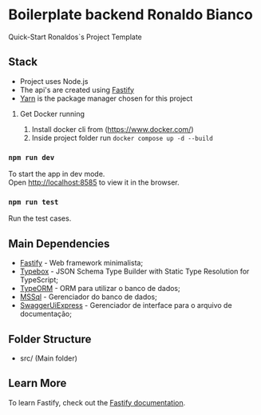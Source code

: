 # Boilerplate backend Ronaldo Bianco

Quick-Start Ronaldos`s Project Template

## Stack

- Project uses Node.js
- The api's are created using [Fastify](https://www.fastify.io/docs/latest/)
- [Yarn](https://yarnpkg.com/) is the package manager chosen for this project

1. Get Docker running

   1. Install docker cli from (https://www.docker.com/)
   1. Inside project folder run `docker compose up -d --build`

### `npm run dev`

To start the app in dev mode.\
Open [http://localhost:8585](http://localhost:8585) to view it in the browser.

### `npm run test`

Run the test cases.

## Main Dependencies

- [Fastify](https://www.fastify.io/docs/latest/) - Web framework minimalista;
- [Typebox](https://github.com/sinclairzx81/typebox) - JSON Schema Type Builder with Static Type Resolution for TypeScript;
- [TypeORM](https://github.com/typeorm/typeorm) - ORM para utilizar o banco de dados;
- [MSSql](https://github.com/tediousjs/node-mssql) - Gerenciador do banco de dados;
- [SwaggerUiExpress](https://github.com/scottie1984/swagger-ui-express) - Gerenciador de interface para o arquivo de documentação;

## Folder Structure

<!-- ```
 src
 ┣ @types
 ┃ ┗ express
 ┃ ┃ ┗ index.d.ts
 ┣ config
 ┣ modules
 ┃ ┗ module_name
 ┃ ┃ ┣ controllers
 ┃ ┃ ┣ dtos
 ┃ ┃ ┣ entities
 ┃ ┃ ┣ repositories
 ┃ ┃ ┃ ┣ memory
 ┃ ┃ ┃ ┣ typeorm
 ┃ ┃ ┣ services
 ┣ shared
 ┃ ┣ container
 ┃ ┣ errors
 ┃ ┃ ┗ AppError.ts
 ┃ ┗ infra
 ┃ ┃ ┣ http
 ┃ ┃ ┃ ┣ middlewares
 ┃ ┃ ┃ ┣ routes
 ┃ ┃ ┃ ┣ app.ts
 ┃ ┃ ┃ ┗ server.ts
 ┃ ┃ ┗ typeorm
 ┃ ┃ ┃ ┣ migrations
 ┃ ┃ ┃ ┗ index.ts
 ┣ utils
 ┗ swagger.json
``` -->

- src/ (Main folder)

## Learn More

To learn Fastify, check out the [Fastify documentation](https://www.fastify.io/docs/latest/).
